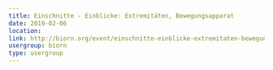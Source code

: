 ```yaml
---
title: Einschnitte - Einblicke: Extremitäten, Bewegungsapparat
date: 2019-02-06
location: 
link: http://biorn.org/event/einschnitte-einblicke-extremitaten-bewegungsapparat/
usergroup: biorn
type: usergroup
---
```

